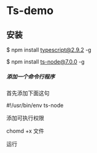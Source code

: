 # Ts-demo
安装
---

$ npm install typescript@2.9.2 -g

$ npm install ts-node@7.0.0 -g

##### 添加一个命令行程序

首先添加下面这句

#!/usr/bin/env ts-node

添加可执行权限

chomd +x 文件

运行

